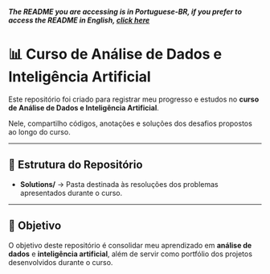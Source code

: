 ***The README you are accessing is in Portuguese-BR, if you prefer to access the README in English, [click here](README.md)***

# 📊 Curso de Análise de Dados e Inteligência Artificial

Este repositório foi criado para registrar meu progresso e estudos no **curso de Análise de Dados e Inteligência Artificial**.  

Nele, compartilho códigos, anotações e soluções dos desafios propostos ao longo do curso.  

---

## 📂 Estrutura do Repositório

- **Solutions/** → Pasta destinada às resoluções dos problemas apresentados durante o curso.  

---

## 🚀 Objetivo

O objetivo deste repositório é consolidar meu aprendizado em **análise de dados** e **inteligência artificial**, além de servir como portfólio dos projetos desenvolvidos durante o curso.  
